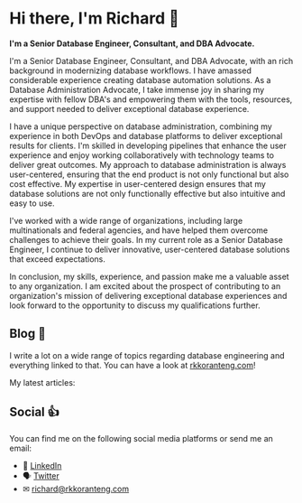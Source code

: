 # Hi there, I'm Richard 👋

<strong>I'm a Senior Database Engineer, Consultant, and DBA Advocate.</strong>

I'm a Senior Database Engineer, Consultant, and DBA Advocate, with an rich background in modernizing database workflows. I have amassed considerable experience creating database automation solutions. As a Database Administration Advocate, I take immense joy in sharing my expertise with fellow DBA's and empowering them with the tools, resources, and support needed to deliver exceptional database experience.

I have a unique perspective on database administration, combining my experience in both DevOps and database platforms to deliver exceptional results for clients. I'm skilled in developing pipelines that enhance the user experience and enjoy working collaboratively with technology teams to deliver great outcomes. My approach to database administration is always user-centered, ensuring that the end product is not only functional but also cost effective. My expertise in user-centered design ensures that my database solutions are not only functionally effective but also intuitive and easy to use.

I've worked with a wide range of organizations, including large multinationals and federal agencies, and have helped them overcome challenges to achieve their goals. In my current role as a Senior Database Engineer, I continue to deliver innovative, user-centered database solutions that exceed expectations.

In conclusion, my skills, experience, and passion make me a valuable asset to any organization. I am excited about the prospect of contributing to an organization's mission of delivering exceptional database experiences and look forward to the opportunity to discuss my qualifications further.

## Blog 📝
I write a lot on a wide range of topics regarding database engineering and everything linked to that. You can have a look at [rkkoranteng.com](https://www.rkkoranteng.com)!

My latest articles:

## Social 👍
You can find me on the following social media platforms or send me an email:
* 👔  [LinkedIn](https://www.linkedin.com/in/richard-koranteng-20942a125?trk=prof-samename-name)
* 🗣  [Twitter](https://twitter.com/RKKoranteng)
* ✉  [richard@rkkoranteng.com](mailto:richard@rkkoranteng.com)
